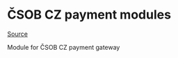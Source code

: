 # ČSOB CZ payment modules

[Source](https://github.com/mival/csob_gateway)

Module for ČSOB CZ payment gateway
